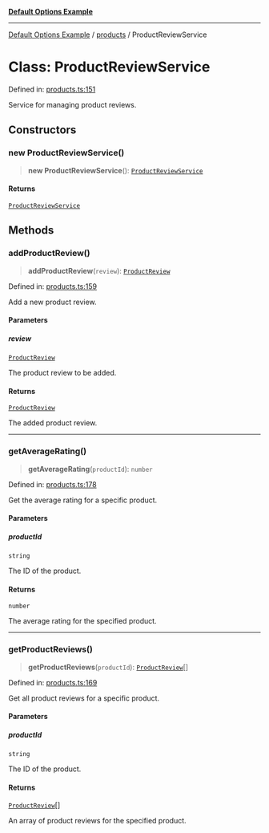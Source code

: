 [**Default Options Example**](../../README.md)

***

[Default Options Example](../../modules.md) / [products](../README.md) / ProductReviewService

# Class: ProductReviewService

Defined in: [products.ts:151](https://github.com/typedoc2md/dummy-typescript-api/blob/main/src/products.ts#L151)

Service for managing product reviews.

## Constructors

### new ProductReviewService()

> **new ProductReviewService**(): [`ProductReviewService`](ProductReviewService.md)

#### Returns

[`ProductReviewService`](ProductReviewService.md)

## Methods

### addProductReview()

> **addProductReview**(`review`): [`ProductReview`](../interfaces/ProductReview.md)

Defined in: [products.ts:159](https://github.com/typedoc2md/dummy-typescript-api/blob/main/src/products.ts#L159)

Add a new product review.

#### Parameters

##### review

[`ProductReview`](../interfaces/ProductReview.md)

The product review to be added.

#### Returns

[`ProductReview`](../interfaces/ProductReview.md)

The added product review.

***

### getAverageRating()

> **getAverageRating**(`productId`): `number`

Defined in: [products.ts:178](https://github.com/typedoc2md/dummy-typescript-api/blob/main/src/products.ts#L178)

Get the average rating for a specific product.

#### Parameters

##### productId

`string`

The ID of the product.

#### Returns

`number`

The average rating for the specified product.

***

### getProductReviews()

> **getProductReviews**(`productId`): [`ProductReview`](../interfaces/ProductReview.md)[]

Defined in: [products.ts:169](https://github.com/typedoc2md/dummy-typescript-api/blob/main/src/products.ts#L169)

Get all product reviews for a specific product.

#### Parameters

##### productId

`string`

The ID of the product.

#### Returns

[`ProductReview`](../interfaces/ProductReview.md)[]

An array of product reviews for the specified product.
